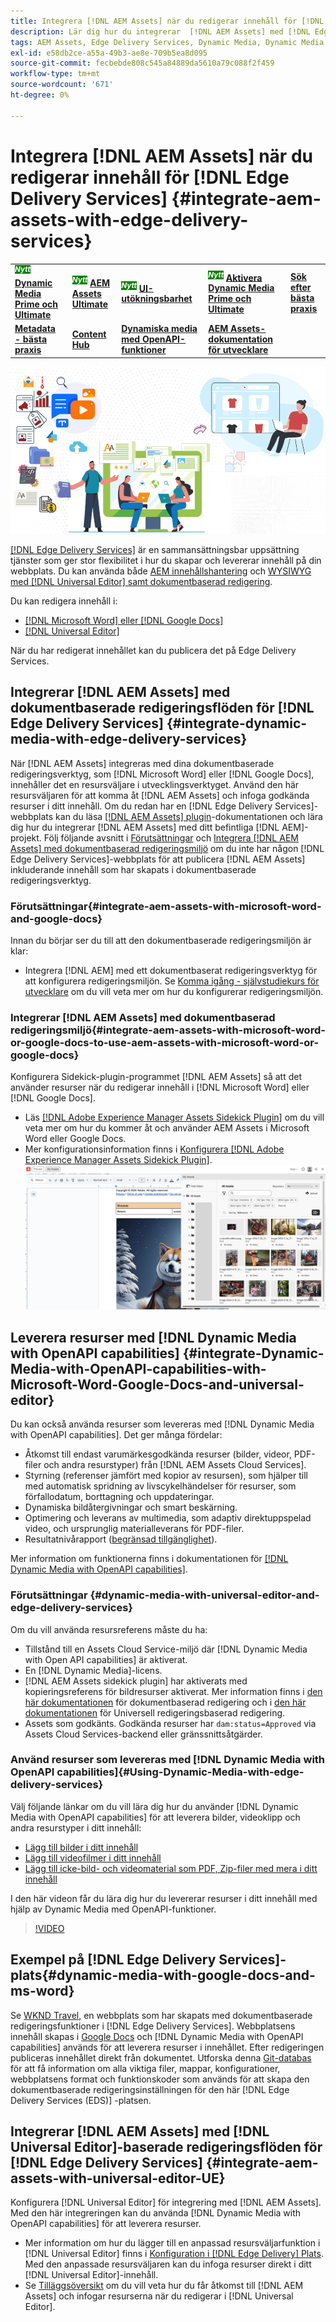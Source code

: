 ```yaml
---
title: Integrera [!DNL AEM Assets] när du redigerar innehåll för [!DNL Edge Delivery Services]
description: Lär dig hur du integrerar  [!DNL AEM Assets] med [!DNL Edge Delivery Services]. This integration enables you to integrate [!DNL AEM Assets] med [!DNL Microsoft Word] och [!DNL Google Docs], integrate [!DNL AEM Assets] med [!DNL Universal Editor], integrate [!DNL Dynamic Media] med [!DNL Edge Delivery Services], integrate [!DNL Dynamic Media with OpenAPI capabilities] med [!DNL Universal Editor] och integrerar [!DNL Dynamic Media with OpenAPI capabilities] med [!DNL Microsoft Word] och [!DNL Google Docs].
tags: AEM Assets, Edge Delivery Services, Dynamic Media, Dynamic Media with OpenAPI capabilities, Universal Editor, Edge Delivery Services with Universal Editor
exl-id: e58db2ce-a55a-49b3-ae8e-709b5ea8d095
source-git-commit: fecbebde808c545a84889da5610a79c088f2f459
workflow-type: tm+mt
source-wordcount: '671'
ht-degree: 0%

---
```



# Integrera [!DNL AEM Assets] när du redigerar innehåll för [!DNL Edge Delivery Services] {#integrate-aem-assets-with-edge-delivery-services}

<table>
    <tr>
        <td>
            <sup style= "background-color:#008000; color:#FFFFFF; font-weight:bold"><i>Nytt</i></sup> <a href="/help/assets/dynamic-media/dm-prime-ultimate.md"><b>Dynamic Media Prime och Ultimate</b></a>
        </td>
        <td>
            <sup style= "background-color:#008000; color:#FFFFFF; font-weight:bold"><i>Nytt</i></sup> <a href="/help/assets/assets-ultimate-overview.md"><b>AEM Assets Ultimate</b></a>
        </td>
        <td>
            <sup style= "background-color:#008000; color:#FFFFFF; font-weight:bold"><i>Nytt</i></sup> <a href="/help/assets/aem-assets-view-ui-extensibility.md"><b>UI-utökningsbarhet</b></a>
        </td>
          <td>
            <sup style= "background-color:#008000; color:#FFFFFF; font-weight:bold"><i>Nytt</i></sup> <a href="/help/assets/dynamic-media/enable-dynamic-media-prime-and-ultimate.md"><b>Aktivera Dynamic Media Prime och Ultimate</b></a>
        </td>
         <td>
            <a href="/help/assets/search-best-practices.md"><b>Sök efter bästa praxis</b></a>
        </td>
    </tr>
    <tr>
        <td>
            <a href="/help/assets/metadata-best-practices.md"><b>Metadata - bästa praxis</b></a>
        </td>
        <td>
            <a href="/help/assets/product-overview.md"><b>Content Hub</b></a>
        </td>
        <td>
            <a href="/help/assets/dynamic-media-open-apis-overview.md"><b>Dynamiska media med OpenAPI-funktioner</b></a>
        </td>
        <td>
            <a href="https://developer.adobe.com/experience-cloud/experience-manager-apis/"><b>AEM Assets-dokumentation för utvecklare</b></a>
        </td>
    </tr>
</table>

![Integrering av AEM-resurser med Universal Editor](/help/assets/assets/EDS2.png)

[[!DNL Edge Delivery Services]](https://experienceleague.adobe.com/sv/docs/experience-manager-cloud-service/content/edge-delivery/overview) är en sammansättningsbar uppsättning tjänster som ger stor flexibilitet i hur du skapar och levererar innehåll på din webbplats. Du kan använda både [AEM innehållshantering](/help/sites-cloud/authoring/author-publish.md) och [WYSIWYG med  [!DNL Universal Editor]  samt dokumentbaserad redigering](https://experienceleague.adobe.com/sv/docs/experience-manager-cloud-service/content/edge-delivery/wysiwyg-authoring/authoring).

Du kan redigera innehåll i:

* [[!DNL Microsoft Word] eller [!DNL Google Docs]](#integrate-dynamic-media-with-edge-delivery-services)
* [[!DNL Universal Editor]](#integrate-aem-assets-with-universal-editor-UE)

När du har redigerat innehållet kan du publicera det på Edge Delivery Services.

## Integrerar [!DNL AEM Assets] med dokumentbaserade redigeringsflöden för [!DNL Edge Delivery Services] {#integrate-dynamic-media-with-edge-delivery-services}

När [!DNL AEM Assets] integreras med dina dokumentbaserade redigeringsverktyg, som [!DNL Microsoft Word] eller [!DNL Google Docs], innehåller det en resursväljare i utvecklingsverktyget. Använd den här resursväljaren för att komma åt [!DNL AEM Assets] och infoga godkända resurser i ditt innehåll.
Om du redan har en [!DNL Edge Delivery Services]-webbplats kan du läsa [[!DNL AEM Assets] plugin](https://github.com/adobe-rnd/aem-assets-plugin/blob/main/README.md)-dokumentationen och lära dig hur du integrerar [!DNL AEM Assets] med ditt befintliga [!DNL AEM]-projekt.
Följ följande avsnitt i [Förutsättningar](#integrate-aem-assets-with-microsoft-word-and-google-docs) och [Integrera [!DNL AEM Assets]  med dokumentbaserad redigeringsmiljö](#integrate-aem-assets-with-microsoft-word-or-google-docs-to-use-aem-assets-with-microsoft-word-or-google-docs) om du inte har någon [!DNL Edge Delivery Services]-webbplats för att publicera [!DNL AEM Assets] inkluderande innehåll som har skapats i dokumentbaserade redigeringsverktyg.

### Förutsättningar{#integrate-aem-assets-with-microsoft-word-and-google-docs}

Innan du börjar ser du till att den dokumentbaserade redigeringsmiljön är klar:

* Integrera [!DNL AEM] med ett dokumentbaserat redigeringsverktyg för att konfigurera redigeringsmiljön. Se [Komma igång - självstudiekurs för utvecklare](https://www.aem.live/developer/tutorial) om du vill veta mer om hur du konfigurerar redigeringsmiljön.

### Integrerar [!DNL AEM Assets] med dokumentbaserad redigeringsmiljö{#integrate-aem-assets-with-microsoft-word-or-google-docs-to-use-aem-assets-with-microsoft-word-or-google-docs}

Konfigurera Sidekick-plugin-programmet [!DNL AEM Assets] så att det använder resurser när du redigerar innehåll i [!DNL Microsoft Word] eller [!DNL Google Docs].

* Läs [[!DNL Adobe Experience Manager Assets Sidekick Plugin]](https://www.aem.live/docs/aem-assets-sidekick-plugin#using-experience-manager-assets-for-website-authors) om du vill veta mer om hur du kommer åt och använder AEM Assets i Microsoft Word eller Google Docs.
* Mer konfigurationsinformation finns i [Konfigurera [!DNL Adobe Experience Manager Assets Sidekick Plugin]](https://www.aem.live/developer/configuring-aem-assets-sidekick-plugin).
  ![använd dynamiska media med openAPI-funktioner i MS Word- och Google-dokument](/help/assets/assets/my-assets-sidebar.png)

## Leverera resurser med [!DNL Dynamic Media with OpenAPI capabilities] {#integrate-Dynamic-Media-with-OpenAPI-capabilities-with-Microsoft-Word-Google-Docs-and-universal-editor}

Du kan också använda resurser som levereras med [!DNL Dynamic Media with OpenAPI capabilities]. Det ger många fördelar:

* Åtkomst till endast varumärkesgodkända resurser (bilder, videor, PDF-filer och andra resurstyper) från [!DNL AEM Assets Cloud Services].
* Styrning (referenser jämfört med kopior av resursen), som hjälper till med automatisk spridning av livscykelhändelser för resurser, som förfallodatum, borttagning och uppdateringar.
* Dynamiska bildåtergivningar och smart beskärning.
* Optimering och leverans av multimedia, som adaptiv direktuppspelad video, och ursprunglig materialleverans för PDF-filer.
* Resultatnivårapport ([begränsad tillgänglighet](/help/assets/manage-reports-assets-view.md#dynamic-media-delivery-reports)).

Mer information om funktionerna finns i dokumentationen för [[!DNL Dynamic Media with OpenAPI capabilities]](https://experienceleague.adobe.com/sv/docs/experience-manager-cloud-service/content/assets/dynamicmedia/dynamic-media-open-apis/dynamic-media-open-apis-overview).

### Förutsättningar {#dynamic-media-with-universal-editor-and-edge-delivery-services}

Om du vill använda resursreferens måste du ha:

* Tillstånd till en Assets Cloud Service-miljö där [!DNL Dynamic Media with Open API capabilities] är aktiverat.
* En [!DNL Dynamic Media]-licens.
* [!DNL AEM Assets sidekick plugin] har aktiverats med kopieringsreferens för bildresurser aktiverat. Mer information finns i [den här dokumentationen](https://www.aem.live/developer/configuring-aem-assets-sidekick-plugin#copymode) för dokumentbaserad redigering och i [den här dokumentationen](https://developer.adobe.com/uix/docs/extension-manager/extension-developed-by-adobe/configurable-asset-picker/#extension-overview) för Universell redigeringsbaserad redigering.
* Assets som godkänts. Godkända resurser har `dam:status=Approved` via Assets Cloud Services-backend eller gränssnittsåtgärder.

### Använd resurser som levereras med [!DNL Dynamic Media with OpenAPI capabilities]{#Using-Dynamic-Media-with-edge-delivery-services}

Välj följande länkar om du vill lära dig hur du använder [!DNL Dynamic Media with OpenAPI capabilities] för att leverera bilder, videoklipp och andra resurstyper i ditt innehåll:

* [Lägg till bilder i ditt innehåll](https://www.aem.live/docs/aem-assets-sidekick-plugin#using-image-references-when-authoring-content)
* [Lägg till videofilmer i ditt innehåll](https://www.aem.live/docs/aem-assets-sidekick-plugin#using-video-references-when-authoring-content)
* [Lägg till icke-bild- och videomaterial som PDF, Zip-filer med mera i ditt innehåll](https://www.aem.live/docs/aem-assets-sidekick-plugin#using-asset-references-for-pdf-zip-etc-when-authoring-content)

I den här videon får du lära dig hur du levererar resurser i ditt innehåll med hjälp av Dynamic Media med OpenAPI-funktioner.

>[!VIDEO](https://video.tv.adobe.com/v/3441155)

## Exempel på [!DNL Edge Delivery Services]-plats{#dynamic-media-with-google-docs-and-ms-word}

Se [WKND Travel](https://aem-dynamicmedia-demo--dm--hlxsites.aem.live/travel-hospitality/wknd-trvl-home), en webbplats som har skapats med dokumentbaserade redigeringsfunktioner i [!DNL Edge Delivery Services]. Webbplatsens innehåll skapas i [Google Docs](https://drive.google.com/drive/folders/1HCCHRWp4HJIXW_cUv5cRDQ5DzzqiZsXT) och [!DNL Dynamic Media with OpenAPI capabilities] används för att leverera resurser i innehållet. Efter redigeringen publiceras innehållet direkt från dokumentet. Utforska denna [Git-databas](https://github.com/hlxsites/franklin-assets-selector/tree/aem-dynamicmedia-demo/blocks) för att få information om alla viktiga filer, mappar, konfigurationer, webbplatsens format och funktionskoder som används för att skapa den dokumentbaserade redigeringsinställningen för den här [!DNL Edge Delivery Services (EDS)] -platsen.

## Integrerar [!DNL AEM Assets] med [!DNL Universal Editor]-baserade redigeringsflöden för [!DNL Edge Delivery Services] {#integrate-aem-assets-with-universal-editor-UE}

Konfigurera [!DNL Universal Editor] för integrering med [!DNL AEM Assets]. Med den här integreringen kan du använda [!DNL Dynamic Media with OpenAPI capabilities] för att leverera resurser.

* Mer information om hur du lägger till en anpassad resursväljarfunktion i [!DNL Universal Editor] finns i [Konfiguration i [!DNL Edge Delivery] Plats](https://developer.adobe.com/uix/docs/extension-manager/extension-developed-by-adobe/configurable-asset-picker/#configuration-in-edge-delivery-site). Med den anpassade resursväljaren kan du infoga resurser direkt i ditt [!DNL Universal Editor]-innehåll.
* Se [Tilläggsöversikt](https://developer.adobe.com/uix/docs/extension-manager/extension-developed-by-adobe/configurable-asset-picker/#extension-overview) om du vill veta hur du får åtkomst till [!DNL AEM Assets] och infogar resurserna när du redigerar i [!DNL Universal Editor].
